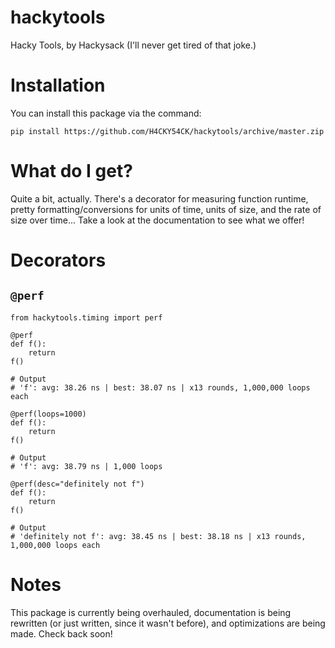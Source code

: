 # hackytools
Hacky Tools, by Hackysack (I'll never get tired of that joke.)

# Installation
You can install this package via the command:

`pip install https://github.com/H4CKY54CK/hackytools/archive/master.zip`

# What do I get?
Quite a bit, actually. There's a decorator for measuring function runtime, pretty formatting/conversions for units of time, units of size, and the rate of size over time... Take a look at the documentation to see what we offer!

# Decorators

## `@perf`

```
from hackytools.timing import perf

@perf
def f():
    return
f()

# Output
# 'f': avg: 38.26 ns | best: 38.07 ns | x13 rounds, 1,000,000 loops each

@perf(loops=1000)
def f():
    return
f()

# Output
# 'f': avg: 38.79 ns | 1,000 loops

@perf(desc="definitely not f")
def f():
    return
f()

# Output
# 'definitely not f': avg: 38.45 ns | best: 38.18 ns | x13 rounds, 1,000,000 loops each
```

# Notes
This package is currently being overhauled, documentation is being rewritten (or just written, since it wasn't before), and optimizations are being made. Check back soon!
